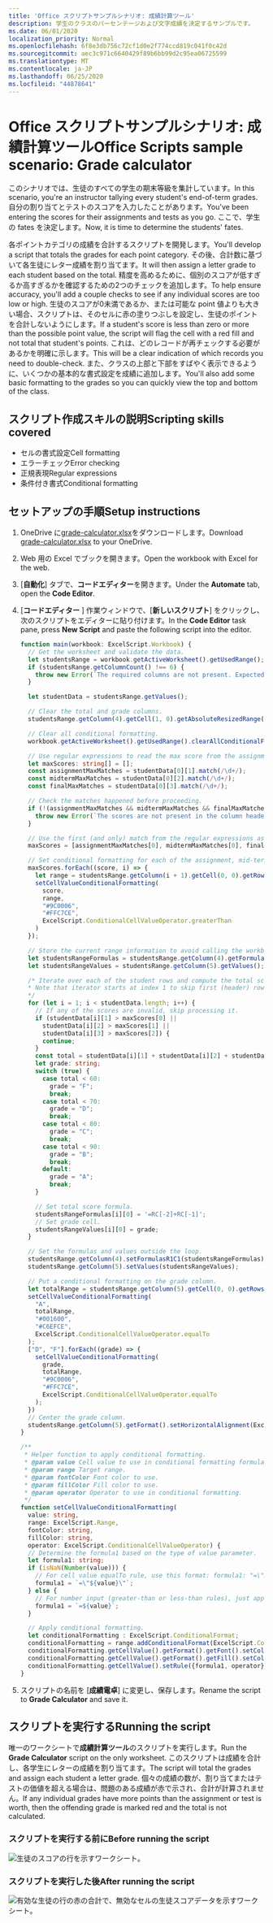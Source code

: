 ```yaml
---
title: 'Office スクリプトサンプルシナリオ: 成績計算ツール'
description: 学生のクラスのパーセンテージおよび文字成績を決定するサンプルです。
ms.date: 06/01/2020
localization_priority: Normal
ms.openlocfilehash: 6f8e3db756c72cf1d0e2f774ccd819c041f0c42d
ms.sourcegitcommit: aec3c971c6640429f89b6bb99d2c95ea06725599
ms.translationtype: MT
ms.contentlocale: ja-JP
ms.lasthandoff: 06/25/2020
ms.locfileid: "44878641"
---
```

# <a name="office-scripts-sample-scenario-grade-calculator"></a><span data-ttu-id="e3c5b-103">Office スクリプトサンプルシナリオ: 成績計算ツール</span><span class="sxs-lookup"><span data-stu-id="e3c5b-103">Office Scripts sample scenario: Grade calculator</span></span>

<span data-ttu-id="e3c5b-104">このシナリオでは、生徒のすべての学生の期末等級を集計しています。</span><span class="sxs-lookup"><span data-stu-id="e3c5b-104">In this scenario, you're an instructor tallying every student's end-of-term grades.</span></span> <span data-ttu-id="e3c5b-105">自分の割り当てとテストのスコアを入力したことがあります。</span><span class="sxs-lookup"><span data-stu-id="e3c5b-105">You've been entering the scores for their assignments and tests as you go.</span></span> <span data-ttu-id="e3c5b-106">ここで、学生の fates を決定します。</span><span class="sxs-lookup"><span data-stu-id="e3c5b-106">Now, it is time to determine the students' fates.</span></span>

<span data-ttu-id="e3c5b-107">各ポイントカテゴリの成績を合計するスクリプトを開発します。</span><span class="sxs-lookup"><span data-stu-id="e3c5b-107">You'll develop a script that totals the grades for each point category.</span></span> <span data-ttu-id="e3c5b-108">その後、合計数に基づいて各生徒にレター成績を割り当てます。</span><span class="sxs-lookup"><span data-stu-id="e3c5b-108">It will then assign a letter grade to each student based on the total.</span></span> <span data-ttu-id="e3c5b-109">精度を高めるために、個別のスコアが低すぎるか高すぎるかを確認するための2つのチェックを追加します。</span><span class="sxs-lookup"><span data-stu-id="e3c5b-109">To help ensure accuracy, you'll add a couple checks to see if any individual scores are too low or high.</span></span> <span data-ttu-id="e3c5b-110">生徒のスコアが0未満であるか、または可能な point 値よりも大きい場合、スクリプトは、そのセルに赤の塗りつぶしを設定し、生徒のポイントを合計しないようにします。</span><span class="sxs-lookup"><span data-stu-id="e3c5b-110">If a student's score is less than zero or more than the possible point value, the script will flag the cell with a red fill and not total that student's points.</span></span> <span data-ttu-id="e3c5b-111">これは、どのレコードが再チェックする必要があるかを明確に示します。</span><span class="sxs-lookup"><span data-stu-id="e3c5b-111">This will be a clear indication of which records you need to double-check.</span></span> <span data-ttu-id="e3c5b-112">また、クラスの上部と下部をすばやく表示できるように、いくつかの基本的な書式設定を成績に追加します。</span><span class="sxs-lookup"><span data-stu-id="e3c5b-112">You'll also add some basic formatting to the grades so you can quickly view the top and bottom of the class.</span></span>

## <a name="scripting-skills-covered"></a><span data-ttu-id="e3c5b-113">スクリプト作成スキルの説明</span><span class="sxs-lookup"><span data-stu-id="e3c5b-113">Scripting skills covered</span></span>

- <span data-ttu-id="e3c5b-114">セルの書式設定</span><span class="sxs-lookup"><span data-stu-id="e3c5b-114">Cell formatting</span></span>
- <span data-ttu-id="e3c5b-115">エラーチェック</span><span class="sxs-lookup"><span data-stu-id="e3c5b-115">Error checking</span></span>
- <span data-ttu-id="e3c5b-116">正規表現</span><span class="sxs-lookup"><span data-stu-id="e3c5b-116">Regular expressions</span></span>
- <span data-ttu-id="e3c5b-117">条件付き書式</span><span class="sxs-lookup"><span data-stu-id="e3c5b-117">Conditional formatting</span></span>

## <a name="setup-instructions"></a><span data-ttu-id="e3c5b-118">セットアップの手順</span><span class="sxs-lookup"><span data-stu-id="e3c5b-118">Setup instructions</span></span>

1. <span data-ttu-id="e3c5b-119">OneDrive に<a href="grade-calculator.xlsx">grade-calculator.xlsx</a>をダウンロードします。</span><span class="sxs-lookup"><span data-stu-id="e3c5b-119">Download <a href="grade-calculator.xlsx">grade-calculator.xlsx</a> to your OneDrive.</span></span>

2. <span data-ttu-id="e3c5b-120">Web 用の Excel でブックを開きます。</span><span class="sxs-lookup"><span data-stu-id="e3c5b-120">Open the workbook with Excel for the web.</span></span>

3. <span data-ttu-id="e3c5b-121">[**自動化**] タブで、**コードエディター**を開きます。</span><span class="sxs-lookup"><span data-stu-id="e3c5b-121">Under the **Automate** tab, open the **Code Editor**.</span></span>

4. <span data-ttu-id="e3c5b-122">[**コードエディター** ] 作業ウィンドウで、[**新しいスクリプト**] をクリックし、次のスクリプトをエディターに貼り付けます。</span><span class="sxs-lookup"><span data-stu-id="e3c5b-122">In the **Code Editor** task pane, press **New Script** and paste the following script into the editor.</span></span>

    ```TypeScript
    function main(workbook: ExcelScript.Workbook) {
      // Get the worksheet and validate the data.
      let studentsRange = workbook.getActiveWorksheet().getUsedRange();
      if (studentsRange.getColumnCount() !== 6) {
        throw new Error(`The required columns are not present. Expected column headers: "Student ID | Assignment score | Mid-term | Final | Total | Grade"`);
      }

      let studentData = studentsRange.getValues();

      // Clear the total and grade columns.
      studentsRange.getColumn(4).getCell(1, 0).getAbsoluteResizedRange(studentData.length - 1, 2).clear();

      // Clear all conditional formatting.
      workbook.getActiveWorksheet().getUsedRange().clearAllConditionalFormats();

      // Use regular expressions to read the max score from the assignment, mid-term, and final scores columns.
      let maxScores: string[] = [];
      const assignmentMaxMatches = studentData[0][1].match(/\d+/);
      const midtermMaxMatches = studentData[0][2].match(/\d+/);
      const finalMaxMatches = studentData[0][3].match(/\d+/);

      // Check the matches happened before proceeding.
      if (!(assignmentMaxMatches && midtermMaxMatches && finalMaxMatches)) {
        throw new Error(`The scores are not present in the column headers. Expected format: "Assignments (n)|Mid-term (n)|Final (n)"`);
      }

      // Use the first (and only) match from the regular expressions as the max scores.
      maxScores = [assignmentMaxMatches[0], midtermMaxMatches[0], finalMaxMatches[0]];

      // Set conditional formatting for each of the assignment, mid-term, and final scores columns.
      maxScores.forEach((score, i) => {
        let range = studentsRange.getColumn(i + 1).getCell(0, 0).getRowsBelow(studentData.length - 1);
        setCellValueConditionalFormatting(
          score,
          range,
          "#9C0006",
          "#FFC7CE",
          ExcelScript.ConditionalCellValueOperator.greaterThan
        )
      });

      // Store the current range information to avoid calling the workbook in the loop.
      let studentsRangeFormulas = studentsRange.getColumn(4).getFormulasR1C1();
      let studentsRangeValues = studentsRange.getColumn(5).getValues();

      /* Iterate over each of the student rows and compute the total score and letter grade.
      * Note that iterator starts at index 1 to skip first (header) row.
      */
      for (let i = 1; i < studentData.length; i++) {
        // If any of the scores are invalid, skip processing it.
        if (studentData[i][1] > maxScores[0] ||
          studentData[i][2] > maxScores[1] ||
          studentData[i][3] > maxScores[2]) {
          continue;
        }
        const total = studentData[i][1] + studentData[i][2] + studentData[i][3];
        let grade: string;
        switch (true) {
          case total < 60:
            grade = "F";
            break;
          case total < 70:
            grade = "D";
            break;
          case total < 80:
            grade = "C";
            break;
          case total < 90:
            grade = "B";
            break;
          default:
            grade = "A";
            break;
        }

        // Set total score formula.
        studentsRangeFormulas[i][0] = '=RC[-2]+RC[-1]';
        // Set grade cell.
        studentsRangeValues[i][0] = grade;
      }

      // Set the formulas and values outside the loop.
      studentsRange.getColumn(4).setFormulasR1C1(studentsRangeFormulas);
      studentsRange.getColumn(5).setValues(studentsRangeValues);

      // Put a conditional formatting on the grade column.
      let totalRange = studentsRange.getColumn(5).getCell(0, 0).getRowsBelow(studentData.length - 1);
      setCellValueConditionalFormatting(
        "A",
        totalRange,
        "#001600",
        "#C6EFCE",
        ExcelScript.ConditionalCellValueOperator.equalTo
      );
      ["D", "F"].forEach((grade) => {
        setCellValueConditionalFormatting(
          grade,
          totalRange,
          "#9C0006",
          "#FFC7CE",
          ExcelScript.ConditionalCellValueOperator.equalTo
        );
      })
      // Center the grade column.
      studentsRange.getColumn(5).getFormat().setHorizontalAlignment(ExcelScript.HorizontalAlignment.center);
    }

    /**
     * Helper function to apply conditional formatting.
     * @param value Cell value to use in conditional formatting formula1.
     * @param range Target range.
     * @param fontColor Font color to use.
     * @param fillColor Fill color to use.
     * @param operator Operator to use in conditional formatting.
     */
    function setCellValueConditionalFormatting(
      value: string,
      range: ExcelScript.Range,
      fontColor: string,
      fillColor: string,
      operator: ExcelScript.ConditionalCellValueOperator) {
      // Determine the formula1 based on the type of value parameter.
      let formula1: string;
      if (isNaN(Number(value))) {
        // For cell value equalTo rule, use this format: formula1: "=\"A\"",
        formula1 = `=\"${value}\"`;
      } else {
        // For number input (greater-than or less-than rules), just append '='.
        formula1 = `=${value}`;
      }

      // Apply conditional formatting.
      let conditionalFormatting : ExcelScript.ConditionalFormat;
      conditionalFormatting = range.addConditionalFormat(ExcelScript.ConditionalFormatType.cellValue);
      conditionalFormatting.getCellValue().getFormat().getFont().setColor(fontColor);
      conditionalFormatting.getCellValue().getFormat().getFill().setColor(fillColor);
      conditionalFormatting.getCellValue().setRule({formula1, operator});
    }
    ```

5. <span data-ttu-id="e3c5b-123">スクリプトの名前を [**成績電卓**] に変更し、保存します。</span><span class="sxs-lookup"><span data-stu-id="e3c5b-123">Rename the script to **Grade Calculator** and save it.</span></span>

## <a name="running-the-script"></a><span data-ttu-id="e3c5b-124">スクリプトを実行する</span><span class="sxs-lookup"><span data-stu-id="e3c5b-124">Running the script</span></span>

<span data-ttu-id="e3c5b-125">唯一のワークシートで**成績計算ツール**のスクリプトを実行します。</span><span class="sxs-lookup"><span data-stu-id="e3c5b-125">Run the **Grade Calculator** script on the only worksheet.</span></span> <span data-ttu-id="e3c5b-126">このスクリプトは成績を合計し、各学生にレターの成績を割り当てます。</span><span class="sxs-lookup"><span data-stu-id="e3c5b-126">The script will total the grades and assign each student a letter grade.</span></span> <span data-ttu-id="e3c5b-127">個々の成績の数が、割り当てまたはテストの価値を超える場合は、問題のある成績が赤で示され、合計が計算されません。</span><span class="sxs-lookup"><span data-stu-id="e3c5b-127">If any individual grades have more points than the assignment or test is worth, then the offending grade is marked red and the total is not calculated.</span></span>

### <a name="before-running-the-script"></a><span data-ttu-id="e3c5b-128">スクリプトを実行する前に</span><span class="sxs-lookup"><span data-stu-id="e3c5b-128">Before running the script</span></span>

![生徒のスコアの行を示すワークシート。](../../images/scenario-grade-calculator-before.png)

### <a name="after-running-the-script"></a><span data-ttu-id="e3c5b-130">スクリプトを実行した後</span><span class="sxs-lookup"><span data-stu-id="e3c5b-130">After running the script</span></span>

![有効な生徒の行の赤の合計で、無効なセルの生徒スコアデータを示すワークシート。](../../images/scenario-grade-calculator-after.png)
